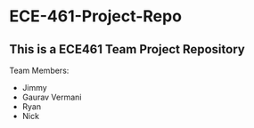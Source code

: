 # ECE-461-Project-Repo

## This is a ECE461 Team Project Repository

Team Members:
- Jimmy
- Gaurav Vermani
- Ryan
- Nick


